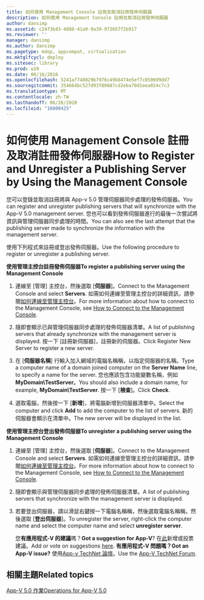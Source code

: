 ```yaml
---
title: 如何使用 Management Console 註冊及取消註冊發佈伺服器
description: 如何使用 Management Console 註冊及取消註冊發佈伺服器
author: dansimp
ms.assetid: c24f3b43-4888-41a9-9a39-973657f2b917
ms.reviewer: ''
manager: dansimp
ms.author: dansimp
ms.pagetype: mdop, appcompat, virtualization
ms.mktglfcycl: deploy
ms.sitesec: library
ms.prod: w10
ms.date: 06/16/2016
ms.openlocfilehash: 5241af748029b7976c49b6474e5ef7c050699dd7
ms.sourcegitcommit: 354664bc527d93f80687cd2eba70d1eea024c7c3
ms.translationtype: MT
ms.contentlocale: zh-TW
ms.lasthandoff: 06/26/2020
ms.locfileid: "10800425"
---
```

# <span data-ttu-id="d6d29-103">如何使用 Management Console 註冊及取消註冊發佈伺服器</span><span class="sxs-lookup"><span data-stu-id="d6d29-103">How to Register and Unregister a Publishing Server by Using the Management Console</span></span>


<span data-ttu-id="d6d29-104">您可以登錄並取消註冊將與 App-v 5.0 管理伺服器同步處理的發佈伺服器。</span><span class="sxs-lookup"><span data-stu-id="d6d29-104">You can register and unregister publishing servers that will synchronize with the App-V 5.0 management server.</span></span> <span data-ttu-id="d6d29-105">您也可以看到發佈伺服器進行的最後一次嘗試將資訊與管理伺服器同步處理的時間。</span><span class="sxs-lookup"><span data-stu-id="d6d29-105">You can also see the last attempt that the publishing server made to synchronize the information with the management server.</span></span>

<span data-ttu-id="d6d29-106">使用下列程式來註冊或登出發佈伺服器。</span><span class="sxs-lookup"><span data-stu-id="d6d29-106">Use the following procedure to register or unregister a publishing server.</span></span>

**<span data-ttu-id="d6d29-107">使用管理主控台註冊發佈伺服器</span><span class="sxs-lookup"><span data-stu-id="d6d29-107">To register a publishing server using the Management Console</span></span>**

1.  <span data-ttu-id="d6d29-108">連線至 [管理] 主控台，然後選取 [**伺服器**]。</span><span class="sxs-lookup"><span data-stu-id="d6d29-108">Connect to the Management Console and select **Servers**.</span></span> <span data-ttu-id="d6d29-109">如需如何連線至管理主控台的詳細資訊，請參閱[如何連線至管理主控台](how-to-connect-to-the-management-console-beta.md)。</span><span class="sxs-lookup"><span data-stu-id="d6d29-109">For more information about how to connect to the Management Console, see [How to Connect to the Management Console](how-to-connect-to-the-management-console-beta.md).</span></span>

2.  <span data-ttu-id="d6d29-110">隨即會顯示已與管理伺服器同步處理的發佈伺服器清單。</span><span class="sxs-lookup"><span data-stu-id="d6d29-110">A list of publishing servers that already synchronize with the management server is displayed.</span></span> <span data-ttu-id="d6d29-111">按一下 [註冊新伺服器]，註冊新的伺服器。</span><span class="sxs-lookup"><span data-stu-id="d6d29-111">Click Register New Server to register a new server.</span></span>

3.  <span data-ttu-id="d6d29-112">在 [**伺服器名稱**] 行輸入加入網域的電腦名稱稱，以指定伺服器的名稱。</span><span class="sxs-lookup"><span data-stu-id="d6d29-112">Type a computer name of a domain joined computer on the **Server Name** line, to specify a name for the server.</span></span> <span data-ttu-id="d6d29-113">您也應該包含功能變數名稱，例如**MyDomain\\TestServer**。</span><span class="sxs-lookup"><span data-stu-id="d6d29-113">You should also include a domain name, for example, **MyDomain\\TestServer**.</span></span> <span data-ttu-id="d6d29-114">按一下 [**檢查**]。</span><span class="sxs-lookup"><span data-stu-id="d6d29-114">Click **Check**.</span></span>

4.  <span data-ttu-id="d6d29-115">選取電腦，然後按一下 [**新增**]，將電腦新增到伺服器清單中。</span><span class="sxs-lookup"><span data-stu-id="d6d29-115">Select the computer and click **Add** to add the computer to the list of servers.</span></span> <span data-ttu-id="d6d29-116">新的伺服器會顯示在清單中。</span><span class="sxs-lookup"><span data-stu-id="d6d29-116">The new server will be displayed in the list.</span></span>

**<span data-ttu-id="d6d29-117">使用管理主控台登出發佈伺服器</span><span class="sxs-lookup"><span data-stu-id="d6d29-117">To unregister a publishing server using the Management Console</span></span>**

1.  <span data-ttu-id="d6d29-118">連線至 [管理] 主控台，然後選取 [**伺服器**]。</span><span class="sxs-lookup"><span data-stu-id="d6d29-118">Connect to the Management Console and select **Servers**.</span></span> <span data-ttu-id="d6d29-119">如需如何連線至管理主控台的詳細資訊，請參閱[如何連線至管理主控台](how-to-connect-to-the-management-console-beta.md)。</span><span class="sxs-lookup"><span data-stu-id="d6d29-119">For more information about how to connect to the Management Console, see [How to Connect to the Management Console](how-to-connect-to-the-management-console-beta.md).</span></span>

2.  <span data-ttu-id="d6d29-120">隨即會顯示與管理伺服器同步處理的發佈伺服器清單。</span><span class="sxs-lookup"><span data-stu-id="d6d29-120">A list of publishing servers that synchronize with the management server is displayed.</span></span>

3.  <span data-ttu-id="d6d29-121">若要登出伺服器，請以滑鼠右鍵按一下電腦名稱稱，然後選取電腦名稱稱，然後選取 [**登出伺服器**]。</span><span class="sxs-lookup"><span data-stu-id="d6d29-121">To unregister the server, right-click the computer name and select the computer name and select **unregister server**.</span></span>

    <span data-ttu-id="d6d29-122">您**有應用程式-V 的建議**嗎？</span><span class="sxs-lookup"><span data-stu-id="d6d29-122">**Got a suggestion for App-V**?</span></span> <span data-ttu-id="d6d29-123">在[此](http://appv.uservoice.com/forums/280448-microsoft-application-virtualization)新增或投票建議。</span><span class="sxs-lookup"><span data-stu-id="d6d29-123">Add or vote on suggestions [here](http://appv.uservoice.com/forums/280448-microsoft-application-virtualization).</span></span> **<span data-ttu-id="d6d29-124">有應用程式-V 問題嗎？</span><span class="sxs-lookup"><span data-stu-id="d6d29-124">Got an App-V issue?</span></span>** <span data-ttu-id="d6d29-125">使用[App-v TechNet 論壇](https://social.technet.microsoft.com/Forums/home?forum=mdopappv)。</span><span class="sxs-lookup"><span data-stu-id="d6d29-125">Use the [App-V TechNet Forum](https://social.technet.microsoft.com/Forums/home?forum=mdopappv).</span></span>

## <span data-ttu-id="d6d29-126">相關主題</span><span class="sxs-lookup"><span data-stu-id="d6d29-126">Related topics</span></span>


[<span data-ttu-id="d6d29-127">App-V 5.0 作業</span><span class="sxs-lookup"><span data-stu-id="d6d29-127">Operations for App-V 5.0</span></span>](operations-for-app-v-50.md)

 

 





